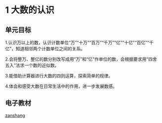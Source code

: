 # 1 大数的认识

## 单元目标

1.认识万以上的数，认识计数单位“万”“十万”“百万”“千万”“亿”“十亿”“百亿”“千亿”，知道相邻两个计数单位之间的关系。

2.会将整万、整亿的数分别改写成用“万”和“亿”作单位的数，会根据要求用“四舍五入”法求一个数的近似数。

3.能借助计算器进行大数的四则运算，探索简单的规律。

4.体会和感受大数在日常生活中的作用，进一步发展数感。


## 电子教材

<Ebook grade="xxsx4a" :pages="2" :paged="32" ></Ebook>

[zanshang](../res/zanshang.md ':include')